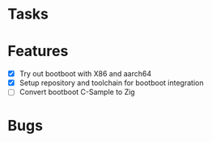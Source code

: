 # Tasks

# Features

- [x] Try out bootboot with X86 and aarch64
- [x] Setup repository and toolchain for bootboot integration
- [ ] Convert bootboot C-Sample to Zig

# Bugs
